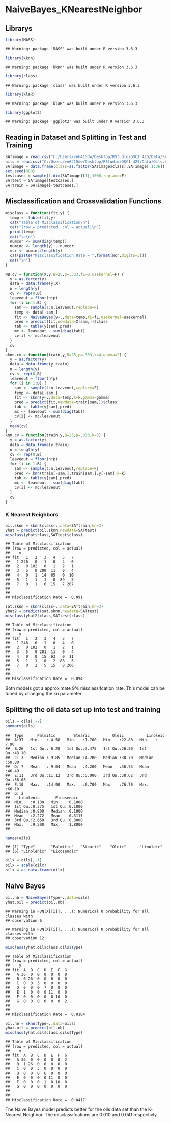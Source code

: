 NaiveBayes\_KNearestNeighbor
================

## Librarys

``` r
library(MASS)
```

    ## Warning: package 'MASS' was built under R version 3.6.3

``` r
library(kknn)
```

    ## Warning: package 'kknn' was built under R version 3.6.3

``` r
library(class)
```

    ## Warning: package 'class' was built under R version 3.6.3

``` r
library(klaR)
```

    ## Warning: package 'klaR' was built under R version 3.6.3

``` r
library(ggplot2)
```

    ## Warning: package 'ggplot2' was built under R version 3.6.3

## Reading in Dataset and Splitting in Test and Training

``` r
SATimage = read.csv("C:/Users/vn6415dw/Desktop/RStudio/DSCI 425/Data/SATimage.csv",header = T, sep = ",")
oils = read.csv("C:/Users/vn6415dw/Desktop/RStudio/DSCI 425/Data/Oils.csv",header = T, sep = ",")
SATimage = data.frame(class=as.factor(SATimage$class),SATimage[,1:36])
set.seed(888)
testcases = sample(1:dim(SATimage)[1],1000,replace=F)
SATtest = SATimage[testcases,]
SATtrain = SATimage[-testcases,]
```

## Misclassification and Crossvalidation Functions

``` r
misclass = function(fit,y) {
  temp <- table(fit,y)
  cat("Table of Misclassification\n")
  cat("(row = predicted, col = actual)\n")
  print(temp)
  cat("\n\n")
  numcor <- sum(diag(temp))
  numinc <- length(y) - numcor
  mcr <- numinc/length(y)
  cat(paste("Misclassification Rate = ",format(mcr,digits=3)))
  cat("\n")
}

NB.cv = function(X,y,B=25,p=.333,fL=0,usekernel=F) {
  y = as.factor(y)
  data = data.frame(y,X)
  n = length(y)
  cv <- rep(0,B)
  leaveout = floor(n*p)
  for (i in 1:B) {
    sam <- sample(1:n,leaveout,replace=F)
    temp <- data[-sam,]
    fit <- NaiveBayes(y~.,data=temp,fL=fL,usekernel=usekernel)
    pred = predict(fit,newdata=X[sam,])$class
    tab <- table(y[sam],pred)
    mc <- leaveout - sum(diag(tab))
    cv[i] <- mc/leaveout
  }
  cv
}
sknn.cv = function(train,y,B=25,p=.333,k=4,gamma=2) {
  y = as.factor(y)
  data = data.frame(y,train)
  n = length(y)
  cv <- rep(0,B)
  leaveout = floor(n*p)
  for (i in 1:B) {
    sam <- sample(1:n,leaveout,replace=F)
    temp <- data[-sam,]
    fit <- sknn(y~.,data=temp,k=k,gamma=gamma)
    pred = predict(fit,newdata=train[sam,])$class
    tab <- table(y[sam],pred)
    mc <- leaveout - sum(diag(tab))
    cv[i] <- mc/leaveout
  }
  mean(cv)
}
knn.cv = function(train,y,B=25,p=.333,k=3) {
  y = as.factor(y)
  data = data.frame(y,train)
  n = length(y)
  cv <- rep(0,B)
  leaveout = floor(n*p)
  for (i in 1:B) {
    sam <- sample(1:n,leaveout,replace=F)
    pred <- knn(train[-sam,],train[sam,],y[-sam],k=k)
    tab <- table(y[sam],pred)
    mc <- leaveout - sum(diag(tab))
    cv[i] <- mc/leaveout
  }
  cv
}
```

### K Nearest Neighbors

``` r
oil.sknn = sknn(class~.,data=SATtrain,kn=3)
yhat = predict(oil.sknn,newdata=SATtest)
misclass(yhat$class,SATtest$class)
```

    ## Table of Misclassification
    ## (row = predicted, col = actual)
    ##    y
    ## fit   1   2   3   4   5   7
    ##   1 246   0   1   0   4   0
    ##   2   0 102   0   1   2   1
    ##   3   5   0 200  11   0   4
    ##   4   0   1  14  65   0  10
    ##   5   1   1   1   0  89   5
    ##   7   0   1   6  15   7 207
    ## 
    ## 
    ## Misclassification Rate =  0.091

``` r
sat.sknn = sknn(class~.,data=SATtrain,kn=3)
yhat2 = predict(sat.sknn,newdata=SATtest)
misclass(yhat2$class,SATtest$class)
```

    ## Table of Misclassification
    ## (row = predicted, col = actual)
    ##    y
    ## fit   1   2   3   4   5   7
    ##   1 246   0   1   0   4   0
    ##   2   0 102   0   1   2   1
    ##   3   5   0 201  11   0   4
    ##   4   0   0  15  63   0  11
    ##   5   1   1   0   2  88   5
    ##   7   0   2   5  15   8 206
    ## 
    ## 
    ## Misclassification Rate =  0.094

Both models got a approximate 9% misclassifcation rate. This model can
be tuned by changing the kn parameter.

## Splitting the oil data set up into test and training

``` r
oils = oils[,-7]
summary(oils)
```

    ##  Type      Palmitic        Stearic          Oleic          Linoleic    
    ##  A:37   Min.   : 4.50   Min.   :1.700   Min.   :22.80   Min.   : 7.90  
    ##  B:26   1st Qu.: 6.20   1st Qu.:3.475   1st Qu.:26.30   1st Qu.:43.10  
    ##  C: 3   Median : 9.85   Median :4.200   Median :30.70   Median :50.80  
    ##  D: 7   Mean   : 9.04   Mean   :4.200   Mean   :36.73   Mean   :46.49  
    ##  E:11   3rd Qu.:11.12   3rd Qu.:5.000   3rd Qu.:38.62   3rd Qu.:58.08  
    ##  F:10   Max.   :14.90   Max.   :6.700   Max.   :76.70   Max.   :66.10  
    ##  G: 2                                                                  
    ##    Linolenic       Eicosenoic    
    ##  Min.   :0.100   Min.   :0.1000  
    ##  1st Qu.:0.375   1st Qu.:0.1000  
    ##  Median :0.800   Median :0.1000  
    ##  Mean   :2.272   Mean   :0.3115  
    ##  3rd Qu.:2.650   3rd Qu.:0.3000  
    ##  Max.   :9.500   Max.   :1.8000  
    ## 

``` r
names(oils)
```

    ## [1] "Type"       "Palmitic"   "Stearic"    "Oleic"      "Linoleic"  
    ## [6] "Linolenic"  "Eicosenoic"

``` r
oilx = oils[,-1]
oilx = scale(oilx)
oilx = as.data.frame(oilx)
```

## Naive Bayes

``` r
oil.nb = NaiveBayes(Type~.,data=oils) 
yhat.oil = predict(oil.nb)
```

    ## Warning in FUN(X[[i]], ...): Numerical 0 probability for all classes with
    ## observation 6

    ## Warning in FUN(X[[i]], ...): Numerical 0 probability for all classes with
    ## observation 12

``` r
misclass(yhat.oil$class,oils$Type)
```

    ## Table of Misclassification
    ## (row = predicted, col = actual)
    ##    y
    ## fit  A  B  C  D  E  F  G
    ##   A 36  0  0  0  0  0  0
    ##   B  0 26  0  0  0  0  0
    ##   C  0  0  3  0  0  0  0
    ##   D  0  0  0  7  0  0  0
    ##   E  1  0  0  0 11  0  0
    ##   F  0  0  0  0  0 10  0
    ##   G  0  0  0  0  0  0  2
    ## 
    ## 
    ## Misclassification Rate =  0.0104

``` r
oil.nb = sknn(Type~.,data=oils) 
yhat.oil = predict(oil.nb)
misclass(yhat.oil$class,oils$Type)
```

    ## Table of Misclassification
    ## (row = predicted, col = actual)
    ##    y
    ## fit  A  B  C  D  E  F  G
    ##   A 36  0  0  0  0  0  2
    ##   B  1 26  0  0  0  0  0
    ##   C  0  0  3  0  0  0  0
    ##   D  0  0  0  6  0  0  0
    ##   E  0  0  0  0 11  0  0
    ##   F  0  0  0  1  0 10  0
    ##   G  0  0  0  0  0  0  0
    ## 
    ## 
    ## Misclassification Rate =  0.0417

The Naive Bayes model predicts better for the oils data set than the
K-Nearest Neighbor. The misclassifcations are 0.010 and 0.041
respectivly.
